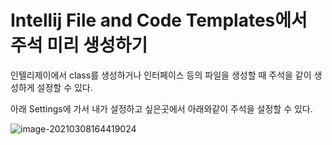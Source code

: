 # Intellij File and Code Templates에서 주석 미리 생성하기



인텔리제이에서 class를 생성하거나 인터페이스 등의 파일을 생성할 때 주석을 같이 생성하게 설정할 수 있다.

아래 Settings에 가서 내가 설정하고 싶은곳에서 아래와같이 주석을 설정할 수 있다.

![image-20210308164419024](C:\Users\oliver\AppData\Roaming\Typora\typora-user-images\image-20210308164419024.png)